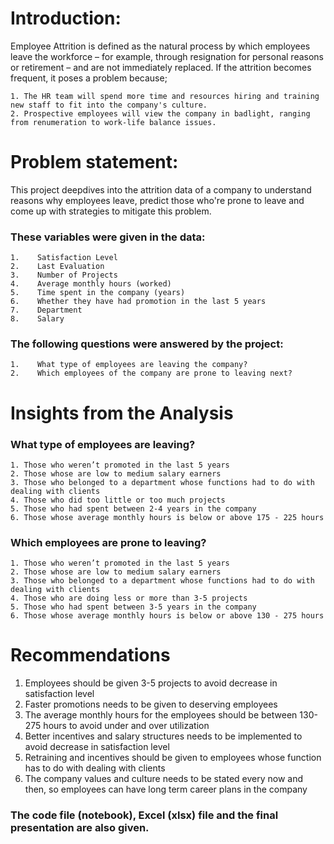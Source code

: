 
# **Introduction:**
Employee Attrition is defined as the natural process by which employees leave the workforce – for example, through resignation for personal reasons or retirement – and are not immediately replaced. If the attrition becomes frequent, it poses a problem because;

    1. The HR team will spend more time and resources hiring and training new staff to fit into the company's culture. 
    2. Prospective employees will view the company in badlight, ranging from renumeration to work-life balance issues. 

# **Problem statement:**
This project deepdives into the attrition data of a company to understand reasons why employees leave, predict those who're prone to leave and come up with strategies to mitigate this problem.

### These variables were given in the data:
    1.    Satisfaction Level
    2.    Last Evaluation
    3.    Number of Projects
    4.    Average monthly hours (worked)
    5.    Time spent in the company (years)
    6.    Whether they have had promotion in the last 5 years
    7.    Department
    8.    Salary

### The following questions were answered by the project:
    1.    What type of employees are leaving the company?
    2.    Which employees of the company are prone to leaving next?

# **Insights from the Analysis**
### What type of employees are leaving?
    1. Those who weren’t promoted in the last 5 years
    2. Those whose are low to medium salary earners
    3. Those who belonged to a department whose functions had to do with dealing with clients
    4. Those who did too little or too much projects
    5. Those who had spent between 2-4 years in the company
    6. Those whose average monthly hours is below or above 175 - 225 hours

### Which employees are prone to leaving?
    1. Those who weren’t promoted in the last 5 years
    2. Those whose are low to medium salary earners
    3. Those who belonged to a department whose functions had to do with dealing with clients
    4. Those who are doing less or more than 3-5 projects
    5. Those who had spent between 3-5 years in the company
    6. Those whose average monthly hours is below or above 130 - 275 hours
    
# **Recommendations**
1. Employees should be given 3-5 projects to avoid decrease in satisfaction level
2. Faster promotions needs to be given to deserving employees
3. The average monthly hours for the employees should be between 130-275 hours to avoid under and over utilization
4. Better incentives and salary structures needs to be implemented to avoid decrease in satisfaction level
5. Retraining and incentives should be given to employees whose function has to do with dealing with clients
6. The company values and culture needs to be stated every now and then, so employees can have long term career plans in the company


### The code file (notebook), Excel (xlsx) file and the final presentation are also given.
